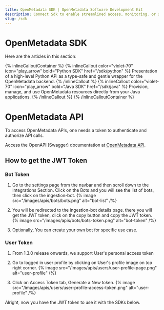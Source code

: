 ```yaml
---
title: OpenMetadata SDK | OpenMetadata Software Development Kit
description: Connect Sdk to enable streamlined access, monitoring, or search of enterprise data using secure and scalable integrations.
slug: /sdk
---
```


# OpenMetadata SDK

Here are the articles in this section:

{% inlineCalloutContainer %}
  {% inlineCallout
    color="violet-70"
    icon="play_arrow"
    bold="Python SDK"
    href="/sdk/python" %}
    Presentation of a high-level Python API as a type-safe and gentle wrapper for the OpenMetadata backend.
  {% /inlineCallout %}
  {% inlineCallout
    color="violet-70"
    icon="play_arrow"
    bold="Java SDK"
    href="/sdk/java" %}
    Provision, manage, and use OpenMetadata resources directly from your Java applications.
  {% /inlineCallout %}
{% /inlineCalloutContainer %}

# OpenMetadata API

To access OpenMetadata APIs, one needs a token to authenticate and authorize API calls.

Access the OpenAPI (Swagger) documentation at [OpenMetadata API](https://docs.open-metadata.org/swagger.html).

## How to get the JWT Token

### Bot Token

1. Go to the settings page from the navbar and then scroll down to the Integrations Section. Click on the Bots and you will see the list of bots, then click on the ingestion-bot. {% image src="/images/apis/bots/bots.png" alt="bot-list" /%}

2. You will be redirected to the ingestion-bot details page. there you will get the JWT token, click on the copy button and copy the JWT token. {% image src="/images/apis/bots/bots-token.png" alt="bot-token" /%}

3. Optionally, You can create your own bot for specific use case.


### User Token

1. From 1.3.0 release onwards, we support User's personal access token

2. Go to logged in user profile by clicking on User's profile image on top right corner. {% image src="/images/apis/users/user-profile-page.png" alt="user-profile" /%}

3. Click on Access Token tab, Generate a New token. {% image src="/images/apis/users/user-profile-access-token.png" alt="user-profile" /%}

Alright, now you have the JWT token to use it with the SDKs below.


